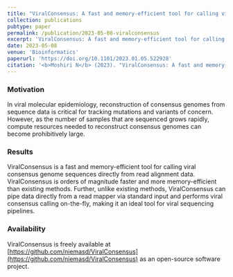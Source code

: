 ```yaml
---
title: "ViralConsensus: A fast and memory-efficient tool for calling viral consensus genome sequences directly from read alignment data"
collection: publications
pubtype: paper
permalink: /publication/2023-05-08-viralconsensus
excerpt: 'ViralConsensus: A fast and memory-efficient tool for calling viral consensus genome sequences directly from read alignment data'
date: 2023-05-08
venue: 'Bioinformatics'
paperurl: 'https://doi.org/10.1101/2023.01.05.522928'
citation: '<b>Moshiri N</b> (2023). "ViralConsensus: A fast and memory-efficient tool for calling viral consensus genome sequences directly from read alignment data." <i>Bioinformatics</i>. In Press. <a href="https://doi.org/10.1101/2023.01.05.522928" target="_blank">Preprint doi:10.1101/2023.01.05.522928</a>'
---
```

### Motivation
In viral molecular epidemiology, reconstruction of consensus genomes from sequence data is critical for tracking mutations and variants of concern. However, as the number of samples that are sequenced grows rapidly, compute resources needed to reconstruct consensus genomes can become prohibitively large.

### Results
ViralConsensus is a fast and memory-efficient tool for calling viral consensus genome sequences directly from read alignment data. ViralConsensus is orders of magnitude faster and more memory-efficient than existing methods. Further, unlike existing methods, ViralConsensus can pipe data directly from a read mapper via standard input and performs viral consensus calling on-the-fly, making it an ideal tool for viral sequencing pipelines.

### Availability
ViralConsensus is freely available at [https://github.com/niemasd/ViralConsensus](https://github.com/niemasd/ViralConsensus) as an open-source software project.
